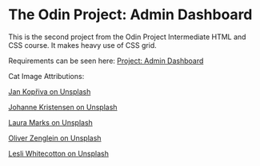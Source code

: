 # The Odin Project: Admin Dashboard

This is the second project from the Odin Project Intermediate HTML and CSS course. It makes heavy use of CSS grid.

Requirements can be seen here: [Project: Admin Dashboard](https://www.theodinproject.com/lessons/node-path-intermediate-html-and-css-admin-dashboard)

Cat Image Attributions:  

[Jan Kopřiva on Unsplash](https://unsplash.com/@jxk?utm_source=unsplash&utm_medium=referral&utm_content=creditCopyText)

[Johanne Kristensen on Unsplash](https://unsplash.com/@johannekristensen?utm_source=unsplash&utm_medium=referral&utm_content=creditCopyText)

[Laura Marks on Unsplash](https://unsplash.com/@lauramars?utm_source=unsplash&utm_medium=referral&utm_content=creditCopyText)

[Oliver Zenglein on Unsplash](https://unsplash.com/@oliver_z?utm_source=unsplash&utm_medium=referral&utm_content=creditCopyText)

[Lesli Whitecotton on Unsplash](https://unsplash.com/@lnicolern?utm_source=unsplash&utm_medium=referral&utm_content=creditCopyText)

